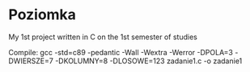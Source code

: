 # Poziomka
My 1st project written in C on the 1st semester of studies

Compile:
gcc -std=c89 -pedantic -Wall -Wextra -Werror -DPOLA=3 -DWIERSZE=7 -DKOLUMNY=8 -DLOSOWE=123 zadanie1.c -o zadanie1
